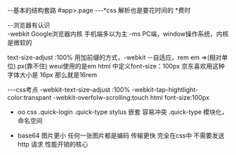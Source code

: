 --基本的结构套路 
  #app>.page
---*css 解析也是要花时间的  *费时


--浏览器有认识  
  -webkit Google浏览器内核  手机端多以为主
  -ms PC端，window操作系统，内核是微软的

  text-size-adjust :100%
  用加前缀的方式，-webkit
--自适应，rem em =>(相对单位)   px(靠不住)
   weui使用的是em 
   html 中定义font-size：100px  京东喜欢用这种
   字体大小是 16px 那么就是16rem 

---css考点
    -webkit-text-size-adjust :100%
    -webkit-tap-hightlight-color:transpant
    -webkit-overfolw-scrolling:touch
    html font-size:100px

- oo css
  .quick-login .quick-type
  stylus 嵌套
  容易冲突
  .quick-type
  模块化，命名空间

- base64
  图片更小 任何一张图片都是编码
  传输更快 完全在css中 不需要发送 http 请求 性能开销的核心

